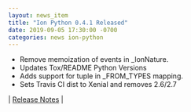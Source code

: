 ```yaml
---
layout: news_item
title: "Ion Python 0.4.1 Released"
date: 2019-09-05 17:30:00 -0700
categories: news ion-python
---
```

* Remove memoization of events in _IonNature.
* Updates Tox/README Python Versions
* Adds support for tuple in _FROM_TYPES mapping.
* Sets Travis CI dist to Xenial and removes 2.6/2.7


| [Release Notes](https://github.com/amzn/ion-python/releases/tag/v0.4.1) |
